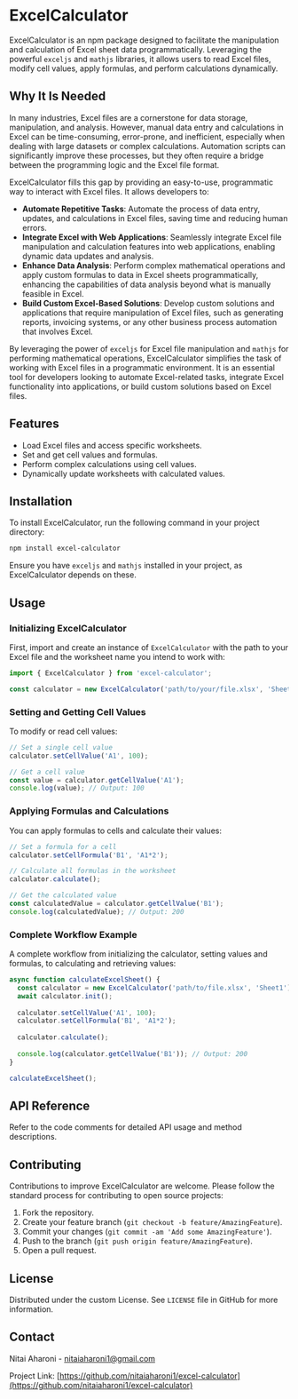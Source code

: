 # ExcelCalculator

ExcelCalculator is an npm package designed to facilitate the manipulation and calculation of Excel sheet data programmatically. Leveraging the powerful `exceljs` and `mathjs` libraries, it allows users to read Excel files, modify cell values, apply formulas, and perform calculations dynamically.

## Why It Is Needed

In many industries, Excel files are a cornerstone for data storage, manipulation, and analysis. However, manual data entry and calculations in Excel can be time-consuming, error-prone, and inefficient, especially when dealing with large datasets or complex calculations. Automation scripts can significantly improve these processes, but they often require a bridge between the programming logic and the Excel file format.

ExcelCalculator fills this gap by providing an easy-to-use, programmatic way to interact with Excel files. It allows developers to:

- **Automate Repetitive Tasks**: Automate the process of data entry, updates, and calculations in Excel files, saving time and reducing human errors.
- **Integrate Excel with Web Applications**: Seamlessly integrate Excel file manipulation and calculation features into web applications, enabling dynamic data updates and analysis.
- **Enhance Data Analysis**: Perform complex mathematical operations and apply custom formulas to data in Excel sheets programmatically, enhancing the capabilities of data analysis beyond what is manually feasible in Excel.
- **Build Custom Excel-Based Solutions**: Develop custom solutions and applications that require manipulation of Excel files, such as generating reports, invoicing systems, or any other business process automation that involves Excel.

By leveraging the power of `exceljs` for Excel file manipulation and `mathjs` for performing mathematical operations, ExcelCalculator simplifies the task of working with Excel files in a programmatic environment. It is an essential tool for developers looking to automate Excel-related tasks, integrate Excel functionality into applications, or build custom solutions based on Excel files.

## Features

- Load Excel files and access specific worksheets.
- Set and get cell values and formulas.
- Perform complex calculations using cell values.
- Dynamically update worksheets with calculated values.

## Installation

To install ExcelCalculator, run the following command in your project directory:

```bash
npm install excel-calculator
```

Ensure you have `exceljs` and `mathjs` installed in your project, as ExcelCalculator depends on these.

## Usage

### Initializing ExcelCalculator

First, import and create an instance of `ExcelCalculator` with the path to your Excel file and the worksheet name you intend to work with:

```javascript
import { ExcelCalculator } from 'excel-calculator';

const calculator = new ExcelCalculator('path/to/your/file.xlsx', 'Sheet1');
```

### Setting and Getting Cell Values

To modify or read cell values:

```javascript
// Set a single cell value
calculator.setCellValue('A1', 100);

// Get a cell value
const value = calculator.getCellValue('A1');
console.log(value); // Output: 100
```

### Applying Formulas and Calculations

You can apply formulas to cells and calculate their values:

```javascript
// Set a formula for a cell
calculator.setCellFormula('B1', 'A1*2');

// Calculate all formulas in the worksheet
calculator.calculate();

// Get the calculated value
const calculatedValue = calculator.getCellValue('B1');
console.log(calculatedValue); // Output: 200
```

### Complete Workflow Example

A complete workflow from initializing the calculator, setting values and formulas, to calculating and retrieving values:

```javascript
async function calculateExcelSheet() {
  const calculator = new ExcelCalculator('path/to/file.xlsx', 'Sheet1');
  await calculator.init();
  
  calculator.setCellValue('A1', 100);
  calculator.setCellFormula('B1', 'A1*2');
  
  calculator.calculate();
  
  console.log(calculator.getCellValue('B1')); // Output: 200
}

calculateExcelSheet();
```

## API Reference

Refer to the code comments for detailed API usage and method descriptions.

## Contributing

Contributions to improve ExcelCalculator are welcome. Please follow the standard process for contributing to open source projects:

1. Fork the repository.
2. Create your feature branch (`git checkout -b feature/AmazingFeature`).
3. Commit your changes (`git commit -am 'Add some AmazingFeature'`).
4. Push to the branch (`git push origin feature/AmazingFeature`).
5. Open a pull request.

## License

Distributed under the custom License. See `LICENSE` file in GitHub for more information.

## Contact

Nitai Aharoni - nitaiaharoni1@gmail.com

Project Link: [https://github.com/nitaiaharoni1/excel-calculator](https://github.com/nitaiaharoni1/excel-calculator)

